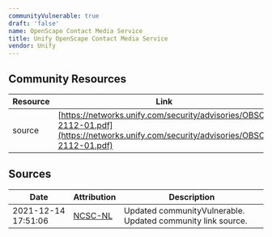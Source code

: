 ```yaml
---
communityVulnerable: true
draft: 'false'
name: OpenScape Contact Media Service
title: Unify OpenScape Contact Media Service
vendor: Unify
---
```



## Community Resources
| Resource | Link |
| --- | --- |
| source | [https://networks.unify.com/security/advisories/OBSO-2112-01.pdf](https://networks.unify.com/security/advisories/OBSO-2112-01.pdf) |


## Sources
| Date | Attribution | Description |
| --- | --- | --- |
| 2021-12-14 17:51:06 | [NCSC-NL](https://github.com/NCSC-NL/log4shell/blob/main/software/README.md) | Updated communityVulnerable. Updated community link source.  |
